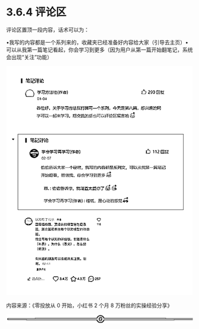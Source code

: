 # 3.6.4 评论区

评论区置顶一段内容，话术可以为：

•我写的内容都是一个系列来的，收藏夹已经准备好内容给大家（引导去主页）•可以从我第一篇笔记看起，你会学习到更多（因为用户从第一篇开始翻笔记，系统会出现“关注”功能）

![](img/34daea73d92b9fc84a6edcff76195e92.png)

内容来源：《零投放从 0 开始，小红书 2 个月 8 万粉丝的实操经验分享》

![](img/fb91ee241585f33667363a0f754604fc.png)